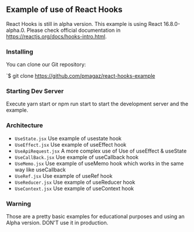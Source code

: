 ## Example of use of React Hooks 

React Hooks is still in alpha version. This example is using React 16.8.0-alpha.0. Please check official documentation in https://reactjs.org/docs/hooks-intro.html.

### Installing

You can clone our Git repository:

`$ git clone https://github.com/pmagaz/react-hooks-example

### Starting Dev Server

Execute yarn start or npm run start to start the development server and the example.

### Architecture

* `UseState.jsx` Use example of usestate hook
* `UseEffect.jsx` Use example of useEffect hook
* `UseApiRequest.jsx` A more complex use of Use of useEffect & useState
* `UseCallBack.jsx` Use example of useCallback hook
* `UseMemo.jsx` Use example of useMemo hook which works in the same way like useCallback
* `UseRef.jsx` Use example of useRef hook
* `UseReducer.jsx` Use example of useReducer hook
* `UseContext.jsx` Use example of useContext hook

### Warning

Those are a pretty basic examples for educational purposes and using an Alpha version. DON'T use it in production.